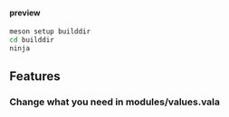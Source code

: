 #### preview

```sh
meson setup builddir
cd builddir
ninja
```

## Features
### Change what you need in modules/values.vala
